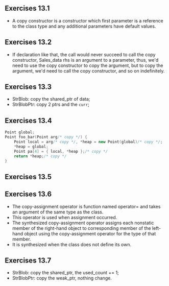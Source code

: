## Exercises 13.1
- A copy constructor is a constructor which first parameter is a reference to the class type and any additional parameters have default values.

## Exercises 13.2
- If declaration like that, the call would never succeed to call the copy constructor, Sales_data rhs is an argument to a parameter, thus, we'd need to use the copy constructor to copy the argument, but to copy the argument, we'd need to call the copy constructor, and so on indefinitely.

## Exercises 13.3
- StrBlob: copy the shared_ptr of data;
- StrBlobPtr: copy 2 ptrs and the `curr`;

## Exercises 13.4
```c++
Point global;
Point foo_bar(Point arg/* copy */) {
    Point local = arg/* copy */, *heap = new Point(global)/* copy */;
    *heap = global;
    Point pa[4] = { local, *heap };/* copy */
    return *heap;/* copy */
}
```

## Exercises 13.5
## Exercises 13.6
- The copy-assignment operator is function named operator= and takes an argument of the same type as the class.
- This operator is used when assignment occurred.
- The synthesized copy-assignment operator assigns each nonstatic member of the right-hand object to corresponding member of the left-hand object using the copy-assignment operator for the type of that member.
- It is synthesized when the class does not define its own.

## Exercises 13.7
- StrBlob: copy the shared_ptr, the used_count += 1;
- StrBlobPtr: copy the weak_ptr, nothing change. 